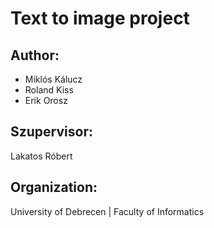 # Text to image project

## Author:
- Miklós Kálucz
- Roland Kiss
- Erik Orosz

## Szupervisor:
Lakatos Róbert

## Organization: 
University of Debrecen | Faculty of Informatics
